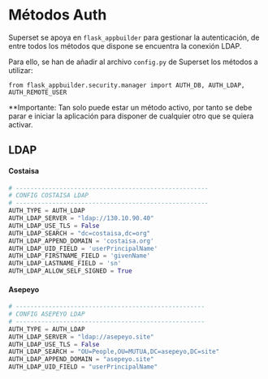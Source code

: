 # Métodos Auth
Superset se apoya en `flask_appbuilder` para gestionar la autenticación, de entre todos los métodos que dispone se encuentra la conexión LDAP.

Para ello, se han de añadir al archivo `config.py` de Superset los métodos a utilizar:

```pyton
from flask_appbuilder.security.manager import AUTH_DB, AUTH_LDAP, AUTH_REMOTE_USER
```
**Importante:
Tan solo puede estar un método activo, por tanto se debe parar e iniciar la aplicación para disponer de cualquier otro que se quiera activar.

## LDAP

#### Costaisa

```python
# -----------------------------------------------------
# CONFIG COSTAISA LDAP
# -----------------------------------------------------
AUTH_TYPE = AUTH_LDAP
AUTH_LDAP_SERVER = "ldap://130.10.90.40"
AUTH_LDAP_USE_TLS = False
AUTH_LDAP_SEARCH = "dc=costaisa,dc=org"
AUTH_LDAP_APPEND_DOMAIN = 'costaisa.org'
AUTH_LDAP_UID_FIELD = 'userPrincipalName'
AUTH_LDAP_FIRSTNAME_FIELD = 'givenName'
AUTH_LDAP_LASTNAME_FIELD = 'sn'
AUTH_LDAP_ALLOW_SELF_SIGNED = True
```

#### Asepeyo

```python
# ----------------------------------------------------
# CONFIG ASEPEYO LDAP
# ----------------------------------------------------
AUTH_TYPE = AUTH_LDAP
AUTH_LDAP_SERVER = "ldap://asepeyo.site"
AUTH_LDAP_USE_TLS = False
AUTH_LDAP_SEARCH = "OU=People,OU=MUTUA,DC=asepeyo,DC=site"
AUTH_LDAP_APPEND_DOMAIN = "asepeyo.site"
AUTH_LDAP_UID_FIELD = "userPrincipalName"
```